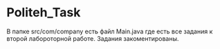 # Politeh_Task
В папке src/com/company есть файл Main.java где есть все задания к второй лабороторной работе.
Задания закоментированы.
